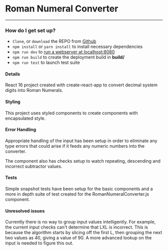 # Roman Numeral Converter #

---

### How do I get set up? ###

* `Clone`,  or `download` the REPO from [Github](https://github.com/Sound1ab/romannumeralconverter)
* ```npm install``` or ```yarn install``` to install necessary dependencies
* ```npm run dev``` to [run a webserver at localhost:8080](http://localhost:8080/)
* ```npm run build``` to create the deployment build in __build/__
* ```npm run test``` to launch test suite

#### Details ####

React 16 project created with create-react-app to convert decimal system digits into Roman Numerals. 

#### Styling ####

This project uses styled components to create components with encapsulated style.

#### Error Handling ####

Appropriate handling of the input has been setup in order to eliminate any type errors that could arise if it feeds any numeric numbers into the converter. 

The component also has checks setup to watch repeating, descending and incorrect subtractor values.

#### Tests ####

Simple snapshot tests have been setup for the basic components and a more in depth suite of test created for the RomanNumeralConverter.js component. 

#### Unresolved issues ####

Currently there is no way to group input values intelligently. For example, the current input checks can't determine that LXL is incorrect. This is because the algorithm starts by slicing off the first L, then grouping the next two values as 40, giving a value of 90. A more advanced lookup on the input is needed to figure this out.